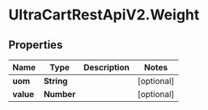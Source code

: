 # UltraCartRestApiV2.Weight

## Properties
Name | Type | Description | Notes
------------ | ------------- | ------------- | -------------
**uom** | **String** |  | [optional] 
**value** | **Number** |  | [optional] 


